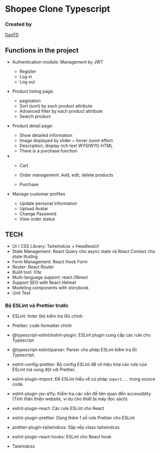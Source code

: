 #  Shopee Clone Typescript
 ### Created by
  [DanTD](https://www.facebook.com/duydan272000) 


## Functions in the project

- Authentication module: Management by JWT

  - Register
  - Log in
  - Log out

- Product listing page:

  - pagination
  - Sort (sort) by each product attribute
  - Advanced filter by each product attribute
  - Search product

- Product detail page:

   - Show detailed information
   - Image displayed by slider + hover zoom effect
   - Description, display rich text WYSIWYG HTML
   - There is a purchase function

- - Cart

  - Order management: Add, edit, delete products
  - Purchase

- Manage customer profiles

  - Update personal information
  - Upload Avatar
  - Change Password
  - View order status

## TECH

- UI / CSS Library: Tailwindcss + HeadlessUI
- State Management: React Query cho async state và React Context cho state thường
- Form Management: React Hook Form
- Router: React Router
- Build tool: Vite
- Multi-language support: react.i18next
- Support SEO with React Helmet
- Modeling components with storybook
- Unit Test


### Bộ ESLint và Prettier trước

- ESLint: linter (bộ kiểm tra lỗi) chính

- Prettier: code formatter chính

- @typescript-eslint/eslint-plugin: ESLint plugin cung cấp các rule cho Typescript

- @typescript-eslint/parser: Parser cho phép ESLint kiểm tra lỗi Typescript.

- eslint-config-prettier: Bộ config ESLint để vô hiệu hóa các rule của ESLint mà xung đột với Prettier.

- eslint-plugin-import: Để ESLint hiểu về cú pháp `import...` trong source code.

- eslint-plugin-jsx-a11y: Kiểm tra các vấn đề liên quan đến accessiblity (Tính thân thiện website, ví dụ cho thiết bị máy đọc sách).

- eslint-plugin-react: Các rule ESLint cho React

- eslint-plugin-prettier: Dùng thêm 1 số rule Prettier cho ESLint

- prettier-plugin-tailwindcss: Sắp xếp class tailwindcss

- eslint-plugin-react-hooks: ESLint cho React hook

- Taiwindcss





